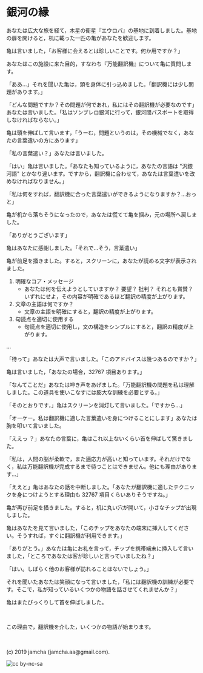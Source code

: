 

# 銀河の縁

あなたは広大な旅を経て，木星の衛星『エウロパ』の基地に到着しました。基地の扉を開けると，机に載った一匹の亀があなたを歓迎します。

亀は言いました，「お客様に会えるとは珍しいことです。何か用ですか？」

あなたはこの施設に来た目的，すなわち『万能翻訳機』について亀に質問します。

「ああ…」それを聞いた亀は，頭を身体に引っ込めました。「翻訳機には少し問題があります。」

「どんな問題ですか？その問題が何であれ，私にはその翻訳機が必要なのです」あなたは言いました。「私はソンブレロ銀河に行って，銀河間パスポートを取得しなければならない。」

亀は頭を伸ばして言います，「うーむ，問題というのは，その機械でなく，あなたの言葉遣いの方にあります」

「私の言葉遣い？」あなたは言いました。

「はい」亀は言いました。「あなたも知っているように，あなたの言語は "汎銀河語" とかなり違います。ですから，翻訳機に合わせて，あなたは言葉遣いを改めなければなりません。」

「私は何をすれば，翻訳機に合った言葉遣いができるようになりますか？…おっと」

亀が机から落ちそうになったので，あなたは慌てて亀を掴み，元の場所へ戻しました。

「ありがとうございます」

亀はあなたに感謝しました。「それで…そう，言葉遣い」

亀が前足を掻きました。すると，スクリーンに，あなたが読める文字が表示されました。

1.  明確なコア・メッセージ
    -   あなたは何を伝えようとしていますか？ 要望？ 批判？ それとも賞賛？ いずれにせよ，その内容が明確であるほど翻訳の精度が上がります。
2.  文章の主語は何ですか？
    -   文章の主語を明確にすると，翻訳の精度が上がります。
3.  句読点を適切に使用する
    -   句読点を適切に使用し，文の構造をシンプルにすると，翻訳の精度が上がります。

...

「待って」あなたは大声で言いました。「このアドバイスは幾つあるのですか？」

亀は言いました，「あなたの場合，32767 項目あります。」

「なんてことだ」あなたは呻き声をあげました。「万能翻訳機の問題を私は理解しました。この道具を使いこなすには膨大な訓練を必要とする。」

「そのとおりです，」亀はスクリーンを消灯して言いました。「ですから…」

「オーケー。私は翻訳機に適した言葉遣いを身につけることにします」あなたは胸を叩いて言いました。

「ええっ ？」あなたの言葉に，亀はこれ以上ないくらい首を伸ばして驚きました。

「私は，人間の脳が柔軟で，また適応力が高いと知っています。それだけでなく，私は万能翻訳機が完成するまで待つことはできません。他にも理由があります…」

「ええと」亀はあなたの話を中断しました。「あなたが翻訳機に適したテクニックを身につけようとする理由も 32767 項目くらいありそうですね。」

亀が再び前足を掻きました。すると，机に丸い穴が開いて，小さなチップが出現しました。

亀はあなたを見て言いました，「このチップをあなたの端末に挿入してください。そうすれば，すぐに翻訳機が利用できます。」

「ありがとう。」あなたは亀にお礼を言って，チップを携帯端末に挿入して言いました，「ところであなたは客が珍しいと言っていましたね？」

「はい。しばらく他のお客様が訪れることはないでしょう。」

それを聞いたあなたは笑顔になって言いました，「私には翻訳機の訓練が必要です。そこで，私が知っているいくつかの物語を話させてくれませんか？」

亀はまたびっくりして首を伸ばしました。

<br>

この理由で，翻訳機を介した，いくつかの物語が始まります。

<br>
<br>
(c) 2019 jamcha (jamcha.aa@gmail.com).

![cc by-nc-sa](https://i.creativecommons.org/l/by-nc-sa/4.0/88x31.png)

